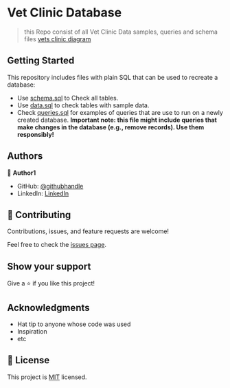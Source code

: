 # Vet Clinic Database

> this Repo consist of all Vet Clinic Data samples, queries and schema files
[vets clinic diagram](./Images/Vet_Clinic-diagram.png)
## Getting Started

This repository includes files with plain SQL that can be used to recreate a database:

- Use [schema.sql](./schema.sql) to Check all tables.
- Use [data.sql](./data.sql) to check tables with sample data.
- Check [queries.sql](./queries.sql) for examples of queries that are use to run on a newly created database. **Important note: this file might include queries that make changes in the database (e.g., remove records). Use them responsibly!**

## Authors

👤 **Author1**

- GitHub: [@githubhandle](https://github.com/sediqullahbadakhsh)
- LinkedIn: [LinkedIn](https://linkedin.com/in/sediqullah)

## 🤝 Contributing

Contributions, issues, and feature requests are welcome!

Feel free to check the [issues page](../../issues/).

## Show your support

Give a ⭐️ if you like this project!

## Acknowledgments

- Hat tip to anyone whose code was used
- Inspiration
- etc

## 📝 License

This project is [MIT](./MIT.md) licensed.
